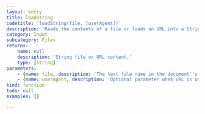 ```yaml
---
layout: entry
title: loadString
codetitle: 'loadString(file, [userAgent])'
description: 'Reads the contents of a file or loads an URL into a String. If the file is specified by name as string, the path can point either directly at a file in the document''s data directory or be specified as an absolute path.'
category: Input
subcategory: Files
returns:
    name: null
    description: 'String file or URL content.'
    type: [String]
parameters:
    - {name: file, description: 'The text file name in the document''s data directory or a File instance or an URL', optional: false, type: [String, File]}
    - {name: userAgent, description: 'Optional parameter when URL is used, to specify a user-agent making request.', optional: true, type: [String]}
kind: function
todo: null
examples: []

---
```

